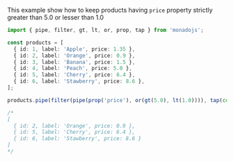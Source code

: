 This example show how to keep products having `price` property strictly greater than 5.0 or lesser than 1.0

```typescript
import { pipe, filter, gt, lt, or, prop, tap } from 'monadojs';

const products = [
  { id: 1, label: 'Apple', price: 1.35 },
  { id: 2, label: 'Orange', price: 0.9 },
  { id: 3, label: 'Banana', price: 1.5 },
  { id: 4, label: 'Peach', price: 5.0 },
  { id: 5, label: 'Cherry', price: 6.4 },
  { id: 6, label: 'Stawberry', price: 8.6 },
];

products.pipe(filter(pipe(prop('price'), or(gt(5.0), lt(1.0)))), tap(console.log));

/*
[
  { id: 2, label: 'Orange', price: 0.9 },
  { id: 5, label: 'Cherry', price: 6.4 },
  { id: 6, label: 'Stawberry', price: 8.6 }
]
*/
```
